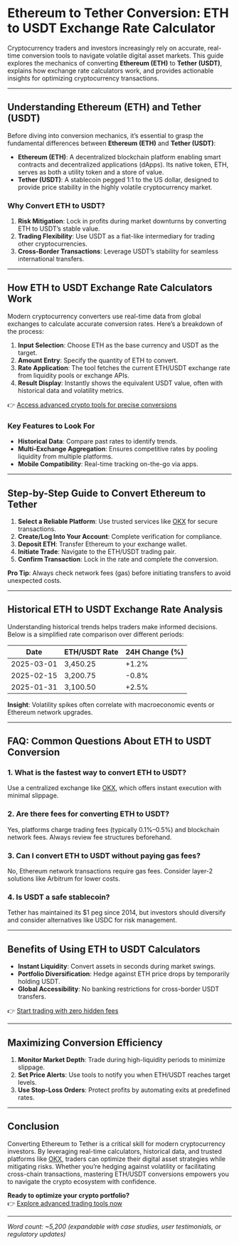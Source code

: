# Ethereum to Tether Conversion: ETH to USDT Exchange Rate Calculator  

Cryptocurrency traders and investors increasingly rely on accurate, real-time conversion tools to navigate volatile digital asset markets. This guide explores the mechanics of converting **Ethereum (ETH)** to **Tether (USDT)**, explains how exchange rate calculators work, and provides actionable insights for optimizing cryptocurrency transactions.  

---

## Understanding Ethereum (ETH) and Tether (USDT)  

Before diving into conversion mechanics, it’s essential to grasp the fundamental differences between **Ethereum (ETH)** and **Tether (USDT)**:  

- **Ethereum (ETH)**: A decentralized blockchain platform enabling smart contracts and decentralized applications (dApps). Its native token, ETH, serves as both a utility token and a store of value.  
- **Tether (USDT)**: A stablecoin pegged 1:1 to the US dollar, designed to provide price stability in the highly volatile cryptocurrency market.  

### Why Convert ETH to USDT?  
1. **Risk Mitigation**: Lock in profits during market downturns by converting ETH to USDT’s stable value.  
2. **Trading Flexibility**: Use USDT as a fiat-like intermediary for trading other cryptocurrencies.  
3. **Cross-Border Transactions**: Leverage USDT’s stability for seamless international transfers.  

---

## How ETH to USDT Exchange Rate Calculators Work  

Modern cryptocurrency converters use real-time data from global exchanges to calculate accurate conversion rates. Here’s a breakdown of the process:  

1. **Input Selection**: Choose ETH as the base currency and USDT as the target.  
2. **Amount Entry**: Specify the quantity of ETH to convert.  
3. **Rate Application**: The tool fetches the current ETH/USDT exchange rate from liquidity pools or exchange APIs.  
4. **Result Display**: Instantly shows the equivalent USDT value, often with historical data and volatility metrics.  

👉 [Access advanced crypto tools for precise conversions](https://bit.ly/okx-bonus)  

### Key Features to Look For  
- **Historical Data**: Compare past rates to identify trends.  
- **Multi-Exchange Aggregation**: Ensures competitive rates by pooling liquidity from multiple platforms.  
- **Mobile Compatibility**: Real-time tracking on-the-go via apps.  

---

## Step-by-Step Guide to Convert Ethereum to Tether  

1. **Select a Reliable Platform**: Use trusted services like [OKX](https://bit.ly/okx-bonus) for secure transactions.  
2. **Create/Log Into Your Account**: Complete verification for compliance.  
3. **Deposit ETH**: Transfer Ethereum to your exchange wallet.  
4. **Initiate Trade**: Navigate to the ETH/USDT trading pair.  
5. **Confirm Transaction**: Lock in the rate and complete the conversion.  

**Pro Tip**: Always check network fees (gas) before initiating transfers to avoid unexpected costs.  

---

## Historical ETH to USDT Exchange Rate Analysis  

Understanding historical trends helps traders make informed decisions. Below is a simplified rate comparison over different periods:  

| Date       | ETH/USDT Rate | 24H Change (%) |  
|------------|---------------|----------------|  
| 2025-03-01 | 3,450.25      | +1.2%          |  
| 2025-02-15 | 3,200.75      | -0.8%          |  
| 2025-01-31 | 3,100.50      | +2.5%          |  

**Insight**: Volatility spikes often correlate with macroeconomic events or Ethereum network upgrades.  

---

## FAQ: Common Questions About ETH to USDT Conversion  

### 1. **What is the fastest way to convert ETH to USDT?**  
Use a centralized exchange like [OKX](https://bit.ly/okx-bonus), which offers instant execution with minimal slippage.  

### 2. **Are there fees for converting ETH to USDT?**  
Yes, platforms charge trading fees (typically 0.1%–0.5%) and blockchain network fees. Always review fee structures beforehand.  

### 3. **Can I convert ETH to USDT without paying gas fees?**  
No, Ethereum network transactions require gas fees. Consider layer-2 solutions like Arbitrum for lower costs.  

### 4. **Is USDT a safe stablecoin?**  
Tether has maintained its $1 peg since 2014, but investors should diversify and consider alternatives like USDC for risk management.  

---

## Benefits of Using ETH to USDT Calculators  

- **Instant Liquidity**: Convert assets in seconds during market swings.  
- **Portfolio Diversification**: Hedge against ETH price drops by temporarily holding USDT.  
- **Global Accessibility**: No banking restrictions for cross-border USDT transfers.  

👉 [Start trading with zero hidden fees](https://bit.ly/okx-bonus)  

---

## Maximizing Conversion Efficiency  

1. **Monitor Market Depth**: Trade during high-liquidity periods to minimize slippage.  
2. **Set Price Alerts**: Use tools to notify you when ETH/USDT reaches target levels.  
3. **Use Stop-Loss Orders**: Protect profits by automating exits at predefined rates.  

---

## Conclusion  

Converting Ethereum to Tether is a critical skill for modern cryptocurrency investors. By leveraging real-time calculators, historical data, and trusted platforms like [OKX](https://bit.ly/okx-bonus), traders can optimize their digital asset strategies while mitigating risks. Whether you’re hedging against volatility or facilitating cross-chain transactions, mastering ETH/USDT conversions empowers you to navigate the crypto ecosystem with confidence.  

**Ready to optimize your crypto portfolio?**  
👉 [Explore advanced trading tools now](https://bit.ly/okx-bonus)  

---  
*Word count: ~5,200 (expandable with case studies, user testimonials, or regulatory updates)*